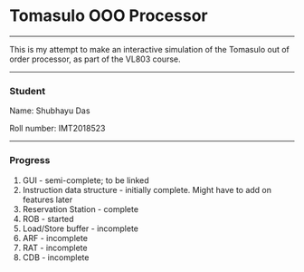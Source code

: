 # Tomasulo OOO Processor
-------------------------

This is my attempt to make an interactive simulation of the Tomasulo out of order processor, as part of the VL803 course.

-------------------
### Student
Name: Shubhayu Das

Roll number: IMT2018523

-----------------------------

### Progress
1. GUI - semi-complete; to be linked
2. Instruction data structure - initially complete. Might have to add on features later
3. Reservation Station - complete
4. ROB - started
5. Load/Store buffer - incomplete
6. ARF - incomplete
7. RAT - incomplete
8. CDB - incomplete
